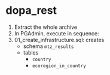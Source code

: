 # dopa_rest

1. Extract the whole archive
2. In PGAdmin, execute in sequence:
  1. 01_create_infrastructure.sql: creates
     + schema `mtz_results`
     + tables
		+ `country`
		+  `ecoregion_in_country`
      
